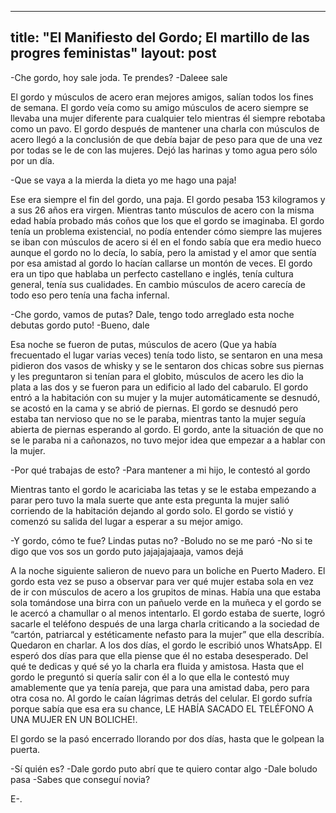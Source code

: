 
---
title: "El Manifiesto del Gordo; El martillo de las progres feministas"
layout: post
---

-Che gordo, hoy sale joda. Te prendes?
-Daleee sale

El gordo y músculos de acero eran mejores amigos, salían todos los fines de semana. El gordo veía como su amigo músculos de acero siempre se llevaba una mujer diferente para cualquier telo mientras él siempre rebotaba como un pavo. El gordo después de mantener una charla con músculos de acero llegó a la conclusión de que debía bajar de peso para que de una vez por todas se le de con las mujeres. Dejó las harinas y tomo agua pero sólo por un día.

-Que se vaya a la mierda la dieta yo me hago una paja!

Ese era siempre el fin del gordo, una paja. El gordo pesaba 153 kilogramos y a sus 26 años era virgen. Mientras tanto músculos de acero con la misma edad había probado más coños que los que el gordo se imaginaba. El gordo tenía un problema existencial, no podía entender cómo siempre las mujeres se iban con músculos de acero si él en el fondo sabía que era medio hueco aunque el gordo no lo decía, lo sabía, pero la amistad y el amor que sentía por esa amistad al gordo lo hacían callarse un montón de veces. El gordo era un tipo que hablaba un perfecto castellano e inglés, tenía cultura general, tenía sus cualidades. En cambio músculos de acero carecía de todo eso pero tenía una facha infernal. 

-Che gordo, vamos de putas? Dale, tengo todo arreglado esta noche debutas gordo puto!
-Bueno, dale

Esa noche se fueron de putas, músculos de acero (Que ya había frecuentado el lugar varias veces) tenía todo listo, se sentaron en una mesa pidieron dos vasos de whisky y se le sentaron dos chicas sobre sus piernas y les preguntaron si tenían para el globito, músculos de acero les dio la plata a las dos y se fueron para un edificio al lado del cabarulo. El gordo entró a la habitación con su mujer y la mujer automáticamente se desnudó, se acostó en la cama y se abrió de piernas. El gordo se desnudó pero estaba tan nervioso que no se le paraba, mientras tanto la mujer seguía abierta de piernas esperando al gordo. El gordo, ante la situación de que no se le paraba ni a cañonazos, no tuvo mejor idea que empezar a a hablar con la mujer.

-Por qué trabajas de esto?
-Para mantener a mi hijo, le contestó al gordo

Mientras tanto el gordo le acariciaba las tetas y se le estaba empezando a parar pero tuvo la mala suerte que ante esta pregunta la mujer salió corriendo de la habitación dejando al gordo solo. El gordo se vistió y comenzó su salida del lugar a esperar a su mejor amigo.

-Y gordo, cómo te fue? Lindas putas no?
-Boludo no se me paró
-No si te digo que vos sos un gordo puto jajajajajaaja, vamos dejá

A la noche siguiente salieron de nuevo para un boliche en Puerto Madero. El gordo esta vez se puso a observar para ver qué mujer estaba sola en vez de ir con músculos de acero a los grupitos de minas. Había una que estaba sola tomándose una birra con un pañuelo verde en la muñeca y el gordo se le acercó a chamullar o al menos intentarlo. El gordo estaba de suerte, logró sacarle el teléfono después de una larga charla criticando a la sociedad de “cartón, patriarcal y estéticamente nefasto para la mujer” que ella describía. Quedaron en charlar.
A los dos días, el gordo le escribió unos WhatsApp. El esperó dos días para que ella piense que él no estaba desesperado. Del qué te dedicas y qué sé yo la charla era fluida y amistosa. Hasta que el gordo le preguntó si quería salir con él a lo que ella le contestó muy amablemente que ya tenía pareja, que para una amistad daba, pero para otra cosa no. Al gordo le caían lágrimas detrás del celular. El gordo sufría porque sabía que esa era su chance, LE HABÍA SACADO EL TELÉFONO A UNA MUJER EN UN BOLICHE!. 

El gordo se la pasó encerrado llorando por dos días, hasta que le golpean la puerta.

-Sí quién es?
-Dale gordo puto abrí que te quiero contar algo
-Dale boludo pasa
-Sabes que conseguí novia?


E-.
